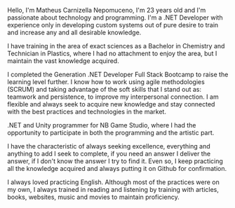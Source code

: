 Hello, I'm Matheus Carnizella Nepomuceno, I'm 23 years old and I'm passionate about technology and programming. I'm a .NET Developer with experience only in developing custom systems out of pure desire to train and increase any and all desirable knowledge.

I have training in the area of exact sciences as a Bachelor in Chemistry and Technician in Plastics, where I had no attachment to enjoy the area, but I maintain the vast knowledge acquired.

I completed the Generation .NET Developer Full Stack Bootcamp to raise the learning level further. I know how to work using agile methodologies (SCRUM) and taking advantage of the soft skills that I stand out as: teamwork and persistence, to improve my interpersonal connection. I am flexible and always seek to acquire new knowledge and stay connected with the best practices and technologies in the market.

.NET and Unity programmer for NB Game Studio, where I had the opportunity to participate in both the programming and the artistic part.

I have the characteristic of always seeking excellence, everything and anything to add I seek to complete, if you need an answer I deliver the answer, if I don't know the answer I try to find it. Even so, I keep practicing all the knowledge acquired and always putting it on Github for confirmation.

I always loved practicing English. Although most of the practices were on my own, I always trained in reading and listening by training with articles, books, websites, music and movies to maintain proficiency.
